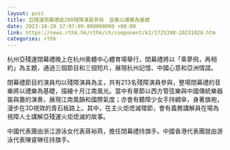 ```yaml
---
layout: post
title: 亞殘運閉幕禮逾200殘障演員參與　音樂以禮樂為基礎
date: 2023-10-28 17:07:09.000000000 +08:00
link: https://news.rthk.hk/rthk/ch/component/k2/1725398-20231028.htm
categories: rthk
---
```


杭州亞殘運閉幕禮晚上在杭州奧體中心體育場舉行，閉幕禮將以「乘夢飛，再相約」為主題，通過三個節目和三個短片，展現杭州記憶、中國心意和亞洲情誼。

閉幕禮節目的演員均以殘障演員為主，共有213名殘障演員參與，整場閉幕禮的音樂將以禮樂為基礎，描繪十月江南風光。當中有章節以西方管弦樂與中國傳統樂器笛與簫的演奏，展現江南風韻和國際氣度；亦會有聽障少女手持綢傘，身著旗袍，漫步在3D視效的青石板路上。其中，在主火炬熄滅環節，會有義務講解員在場為視障人士講解亞殘運火炬熄滅的故事。

中國代表團由浙江游泳女代表蔣裕燕，擔任閉幕禮持旗手。中國香港代表團就由游泳代表陳睿琳任持旗手。

